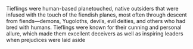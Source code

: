 Tieflings were human-based planetouched, native outsiders that were infused with the touch of the fiendish planes, most often through descent from fiends—demons, Yugoloths, devils, evil deities, and others who had bred with humans. Tieflings were known for their cunning and personal allure, which made them excellent deceivers as well as inspiring leaders when prejudices were laid aside